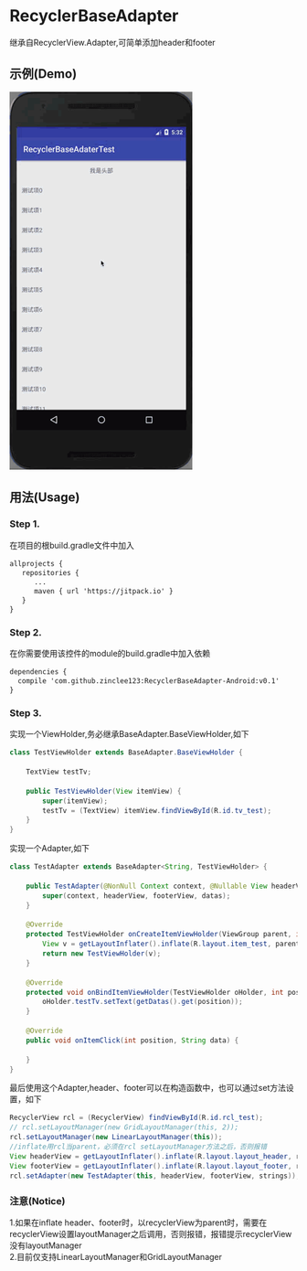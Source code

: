 # RecyclerBaseAdapter
继承自RecyclerView.Adapter,可简单添加header和footer

## 示例(Demo)
<p><img src="https://github.com/zinclee123/RecyclerBaseAdapter/blob/master/img/Demo.gif?raw=true?raw=true" width="320" alt="Screenshot"/></p>

## 用法(Usage)
### Step 1.
在项目的根build.gradle文件中加入<br/>
```
allprojects {
   repositories {
      ...
      maven { url 'https://jitpack.io' }
   }
}
   ```
### Step 2.
在你需要使用该控件的module的build.gradle中加入依赖<br/>
```
dependencies {
  compile 'com.github.zinclee123:RecyclerBaseAdapter-Android:v0.1'
}
```
### Step 3.
实现一个ViewHolder,务必继承BaseAdapter.BaseViewHolder,如下</br>
```java
class TestViewHolder extends BaseAdapter.BaseViewHolder {

    TextView testTv;

    public TestViewHolder(View itemView) {
        super(itemView);
        testTv = (TextView) itemView.findViewById(R.id.tv_test);
    }
}
```
实现一个Adapter,如下</br>
```java
class TestAdapter extends BaseAdapter<String, TestViewHolder> {

    public TestAdapter(@NonNull Context context, @Nullable View headerView, @Nullable View footerView, List<String> datas) {
        super(context, headerView, footerView, datas);
    }

    @Override
    protected TestViewHolder onCreateItemViewHolder(ViewGroup parent, int viewType) {
        View v = getLayoutInflater().inflate(R.layout.item_test, parent, false);
        return new TestViewHolder(v);
    }

    @Override
    protected void onBindItemViewHolder(TestViewHolder oHolder, int position) {
        oHolder.testTv.setText(getDatas().get(position));
    }

    @Override
    public void onItemClick(int position, String data) {

    }
}
```
最后使用这个Adapter,header、footer可以在构造函数中，也可以通过set方法设置，如下</br>
```java
RecyclerView rcl = (RecyclerView) findViewById(R.id.rcl_test);
// rcl.setLayoutManager(new GridLayoutManager(this, 2));
rcl.setLayoutManager(new LinearLayoutManager(this));
//inflate用rcl当parent，必须在rcl setLayoutManager方法之后，否则报错
View headerView = getLayoutInflater().inflate(R.layout.layout_header, rcl, false);
View footerView = getLayoutInflater().inflate(R.layout.layout_footer, rcl, false);
rcl.setAdapter(new TestAdapter(this, headerView, footerView, strings));
```

### 注意(Notice)
1.如果在inflate header、footer时，以recyclerView为parent时，需要在recyclerView设置layoutManager之后调用，否则报错，报错提示recyclerView没有layoutManager</br>
2.目前仅支持LinearLayoutManager和GridLayoutManager</br>
